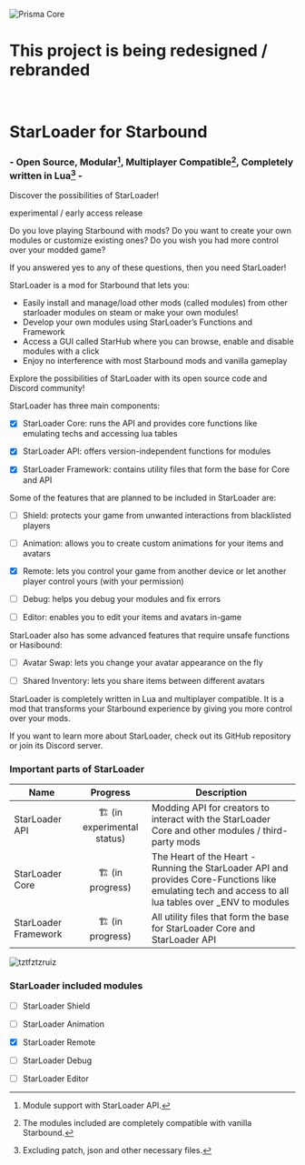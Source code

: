 ![Prisma Core](https://shadowlona.dev/assets)

# This project is being redesigned / rebranded

<br>

# StarLoader for Starbound
### - Open Source, Modular[^modular], Multiplayer Compatible[^compatible], Completely written in Lua[^onlylua] - 

Discover the possibilities of StarLoader!

experimental / early access release

Do you love playing Starbound with mods? Do you want to create your own modules or customize existing ones? Do you wish you had more control over your modded game?

If you answered yes to any of these questions, then you need StarLoader!

StarLoader is a mod for Starbound that lets you:

- Easily install and manage/load other mods (called modules) from other starloader modules on steam or make your own modules!
- Develop your own modules using StarLoader’s Functions and Framework
- Access a GUI called StarHub where you can browse, enable and disable modules with a click
- Enjoy no interference with most Starbound mods and vanilla gameplay

Explore the possibilities of StarLoader with its open source code and Discord community!

StarLoader has three main components:

- [x] StarLoader Core: runs the API and provides core functions like emulating techs and accessing lua tables
- [x] StarLoader API: offers version-independent functions for modules
- [x] StarLoader Framework: contains utility files that form the base for Core and API


Some of the features that are planned to be included in StarLoader are:

- [ ] Shield: protects your game from unwanted interactions from blacklisted players
- [ ] Animation: allows you to create custom animations for your items and avatars
- [x] Remote: lets you control your game from another device or let another player control yours (with your permission)
- [ ] Debug: helps you debug your modules and fix errors
- [ ] Editor: enables you to edit your items and avatars in-game


StarLoader also has some advanced features that require unsafe functions or Hasibound:

- [ ] Avatar Swap: lets you change your avatar appearance on the fly
- [ ] Shared Inventory: lets you share items between different avatars


StarLoader is completely written in Lua and multiplayer compatible. It is a mod that transforms your Starbound experience by giving you more control over your mods.

If you want to learn more about StarLoader, check out its GitHub repository or join its Discord server. 

### Important parts of StarLoader

| Name | Progress | Description | 
| ------------- | :-------------: | ------------- |
| StarLoader API  | :building_construction: (in experimental status) | Modding API for creators to interact with the StarLoader Core and other modules / third-party mods |
| StarLoader Core  | :building_construction: (in progress) | The Heart of the Heart - Running the StarLoader API and provides Core-Functions like emulating tech and access to all lua tables over _ENV to modules |
| StarLoader Framework  | :building_construction: (in progress) | All utility files that form the base for StarLoader Core and StarLoader API |

![tztfztzruiz](https://user-images.githubusercontent.com/111540866/196563986-4d38fb08-babd-4c5e-b2af-a3f8e48c0da6.png)

### StarLoader included modules

- [ ] StarLoader Shield
- [ ] StarLoader Animation
- [x] StarLoader Remote
- [ ] StarLoader Debug

- [ ] StarLoader Editor

[^modular]: Module support with StarLoader API.
[^compatible]: The modules included are completely compatible with vanilla Starbound.
[^onlylua]: Excluding patch, json and other necessary files.
